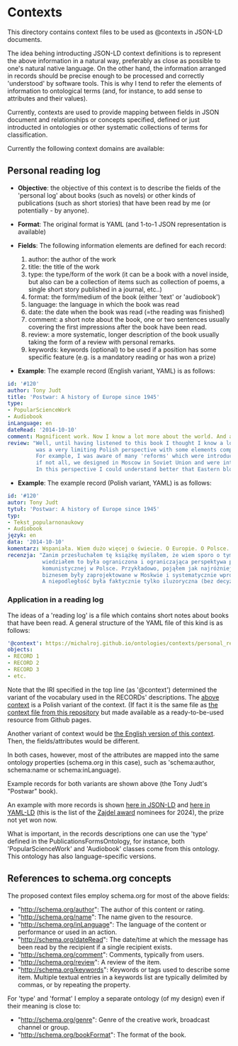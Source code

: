 # Contexts

This directory contains context files to be used as @contexts in JSON-LD documents.

The idea behing introducting JSON-LD context definitions is to represent the above information in a natural way, preferably as close as possible 
to one's natural native language. On the other hand, the information arranged in records should be precise enough to be processed and correctly 
'understood' by software tools. This is why I tend to refer the elements of information to ontological terms (and, for instance, to add sense to 
attributes and their values).

Currently, contexts are used to provide mapping between fields in JSON document and relationships or concepts 
specified, defined or just introducted in ontologies or other systematic collections of terms for classification.

Currently the following context domains are available:

## Personal reading log

- **Objective**: the objective of this context is to describe the fields of the 'personal log' about books (such as novels) or other kinds of publications (such as short stories)
  that have been read by me (or potentially - by anyone).
- **Format**: The original format is YAML (and 1-to-1 JSON representation is available)
- **Fields**: The following information elements are defined for each record:

   1. author: the author of the work
   2. title: the title of the work
   3. type: the type/form of the work (it can be a book with a novel inside, but also can be a collection of items such as collection of poems, a single short story published in a journal, etc..)
   4. format: the form/medium of the book (either 'text' or 'audiobook')
   5. language: the language in which the book was read
   6. date: the date when the book was read (=the reading was finished)
   7. comment: a short note about the book, one or two sentences usually covering the first impressions after the book have been read.
   8. review: a more systematic, longer description of the book usually taking the form of a review with personal remarks. 
   9. keywords: keywords (optional) to be used if a position has some specific feature (e.g. is a mandatory reading or has won a prize)

- **Example**: The example record (English variant, YAML) is as follows:

```yaml
id: '#120'
author: Tony Judt
title: 'Postwar: A history of Europe since 1945'
type:
- PopularScienceWork
- Audiobook
inLanguage: en
dateRead: '2014-10-10'
comment: Magnificent work. Now I know a lot more about the world. And about Europe. And about Poland.
review: "Well, until having listened to this book I thought I know a lot about the recent history of Europe (after the war). What I knew 
         was a very limiting Polish perspective with some elements completely missing and explained from the Communists' Poland perspective.
         For example, I was aware of many 'reforms' which were introducted in Poland in late '40 and '50. What I didn't know was that most of them,
         if not all, we designed in Moscow in Soviet Union and were introduced similarily in all (or most) of Soviet block countries. 
         In this perspective I could understand better that Eastern block was not as independent as I might have thought and who was in charge."
```

- **Example**: The example record (Polish variant, YAML) is as follows:

```yaml
id: '#120'
autor: Tony Judt
tytuł: 'Postwar: A history of Europe since 1945'
typ:
- Tekst_popularnonaukowy
- Audiobook
język: en
data: '2014-10-10'
komentarz: Wspaniała. Wiem dużo więcej o świecie. O Europie. O Polsce.
recenzja: "Zanim przesłuchałem tę książkę myślałem, że wiem sporo o tym co się działo w powojennej Europie. A tu okazało się, że to co 
           wiedziałem to była ograniczona i ograniczająca perspektywa polska, jeszcze dodatkowo zniekształcona przez przemilczenia i przekłamania ery
           komunistycznej w Polsce. Przykładowo, pojąłem jak najróżniejsze 'reformy' wprowadzone we wczesnych latach, różne denominacje, walka z drobnym
           biznesem były zaprojektowane w Moskwie i systematycznie wprowadzane w innych krajach bloku komunistycznego (Bułgarii, na Węgrzech, w Czechosłowacji).
           A niepodległość była faktycznie tylko iluzoryczna (bez decyzyjności za to z flagą, hymnem i medalami na olimpiadzie 'dla Polski')."
```

### Application in a reading log

The ideas of a 'reading log' is a file which contains short notes about books that have been read.
A general structure of the YAML file of this kind is as follows:

```yaml
'@context': https://michalroj.github.io/ontologies/contexts/personal_reading_log_context_pl.jsonld
objects:
- RECORD 1
- RECORD 2
- RECORD 3
- etc.
```

Note that the IRI specified in the top line (as '@context') determined the variant of the vocabulary used in the RECORDs' descriptions.
The [above context](https://michalroj.github.io/ontologies/contexts/personal_reading_log_context_pl.jsonld) is a Polish variant of the context.
(If fact it is the same file as [the context file from this repository](personal_reading_log_context_pl.jsonld) but made available as a ready-to-be-used resource
from Github pages. 

Another variant of context would be [the English version of this context](personal_reading_log_context.jsonld). Then, the fields/attributes would be different.

In both cases, however, most of the attributes are mapped into the same ontology properties (schema.org in this case), such as 'schema:author, schema:name or schema:inLanguage).

Example records for both variants are shown above (the Tony Judt's "Postwar" book).

An example with more records is shown [here in JSON-LD](../examples/read_books_zajdel_2024.jsonld) and [here in YAML-LD](../examples/read_books_zajdel_2024.yaml)
(this is the list of the [Zajdel award](https://en.wikipedia.org/wiki/Janusz_A._Zajdel_Award) nominees for 2024), the prize not yet won now.

What is important, in the records descriptions one can use the 'type' defined in the PublicationsFormsOntology, for instance, both 'PopularScienceWork' and 'Audiobook' classes come from
this ontology. This ontology has also language-specific versions.


## References to schema.org concepts

The proposed context files employ schema.org for most of the above fields:

- "http://schema.org/author": The author of this content or rating.
- "http://schema.org/name": The name given to the resource.
- "http://schema.org/inLanguage": The language of the content or performance or used in an action.
- "http://schema.org/dateRead": The date/time at which the message has been read by the recipient if a single recipient exists.
- "http://schema.org/comment": Comments, typically from users.
- "http://schema.org/review": A review of the item.
- "http://schema.org/keywords": Keywords or tags used to describe some item. Multiple textual entries in a keywords list are typically delimited by commas, or by repeating the property.

For 'type' and 'format' I employ a separate ontology (of my design) even if their meaning is close to:

- "http://schema.org/genre": Genre of the creative work, broadcast channel or group.
- "http://schema.org/bookFormat": The format of the book.

